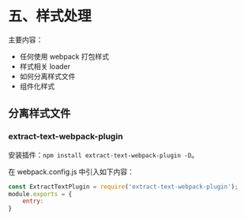 # 五、样式处理

主要内容：

- 任何使用 webpack 打包样式
- 样式相关 loader
- 如何分离样式文件
- 组件化样式

## 分离样式文件

### extract-text-webpack-plugin

安装插件：`npm install extract-text-webpack-plugin -D`。

在 webpack.config.js 中引入如下内容：
```js
const ExtractTextPlugin = require('extract-text-webpack-plugin');
module.exports = {
    entry: 
}
```
